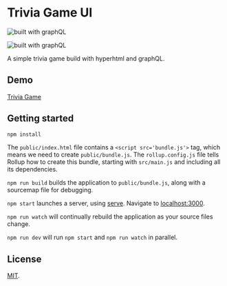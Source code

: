 # Trivia Game UI

![built with graphQL](https://img.shields.io/badge/built_with-hyperhtml-blue.svg)

![built with graphQL](https://img.shields.io/badge/built_with-graphQL-blue.svg)

A simple trivia game build with hyperhtml and graphQL.

## Demo
[Trivia Game](https://ajbertra91.github.io/trivia-game/)

## Getting started

```bash
npm install
```

The `public/index.html` file contains a `<script src='bundle.js'>` tag, which means we need to create `public/bundle.js`. The `rollup.config.js` file tells Rollup how to create this bundle, starting with `src/main.js` and including all its dependencies.

`npm run build` builds the application to `public/bundle.js`, along with a sourcemap file for debugging.

`npm start` launches a server, using [serve](https://github.com/zeit/serve). Navigate to [localhost:3000](http://localhost:3000).

`npm run watch` will continually rebuild the application as your source files change.

`npm run dev` will run `npm start` and `npm run watch` in parallel.

## License

[MIT](LICENSE).
